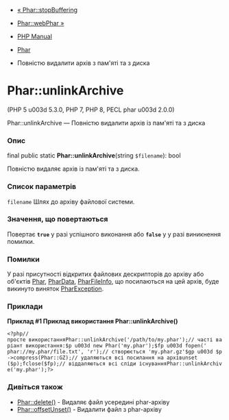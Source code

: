 - [« Phar::stopBuffering](phar.stopbuffering.md)
- [Phar::webPhar »](phar.webphar.md)

- [PHP Manual](index.md)
- [Phar](class.phar.md)
- Повністю видалити архів з пам'яті та з диска

# Phar::unlinkArchive

(PHP 5 u003d 5.3.0, PHP 7, PHP 8, PECL phar u003d 2.0.0)

Phar::unlinkArchive — Повністю видалити архів із пам'яті та з диска

### Опис

final public static **Phar::unlinkArchive**(string `$filename`): bool

Повністю видаляє архів із пам'яті та з диска.

### Список параметрів

`filename`
Шлях до архіву файлової системи.

### Значення, що повертаються

Повертає **`true`** у разі успішного виконання або **`false`** у
у разі виникнення помилки.

### Помилки

У разі присутності відкритих файлових дескрипторів до архіву або
об'єктів [Phar](class.phar.md), [PharData](class.phardata.md),
[PharFileInfo](class.pharfileinfo.md), що посилаються на цей архів,
буде викинуто виняток [PharException](class.pharexception.md).

### Приклади

**Приклад #1 Приклад використання **Phar::unlinkArchive()****

` <?php//просте використанняPhar::unlinkArchive('/path/to/my.phar');// часті варіант використання:$p u003d new Phar('my.phar');$fp u003d fopen(' phar://my.phar/file.txt', 'r');// створюється 'my.phar.gz'$gp u003d $p->compress(Phar::GZ);// удаляються всі посилання на архівunset ($p);fclose($fp);// віддаляються всі сліди існуванняPhar::unlinkArchive('my.phar');?> `

### Дивіться також

- [Phar::delete()](phar.delete.md) - Видаляє файл усередині phar-архіву
- [Phar::offsetUnset()](phar.offsetunset.md) - Видалити файл з
phar-архіву
